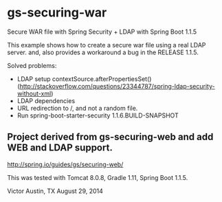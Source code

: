 gs-securing-war
===============

Secure WAR file with Spring Security + LDAP
 with Spring Boot 1.1.5

This example shows how to create a secure war file using a real LDAP server.
 and, also provides a workaround a bug in the RELEASE 1.1.5.

Solved problems:
 - LDAP setup contextSource.afterPropertiesSet() (http://stackoverflow.com/questions/23344787/spring-ldap-security-without-xml)
 - LDAP dependencies
 - URL redirection to /, and not a random file.
 - Run spring-boot-starter-security 1.1.6.BUILD-SNAPSHOT

Project derived from gs-securing-web
 and add WEB and LDAP support.
---
http://spring.io/guides/gs/securing-web/

This was tested with Tomcat 8.0.8, Gradle 1.11, Spring Boot 1.1.5.

Victor
Austin, TX
August 29, 2014
